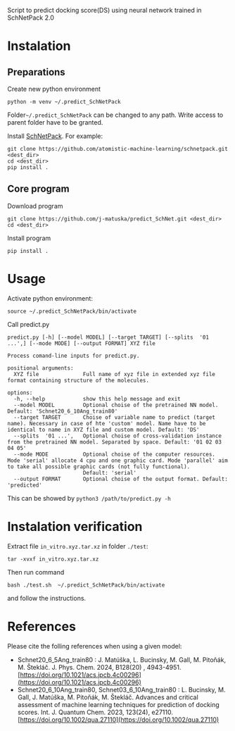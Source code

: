 Script to predict docking score(DS) using neural network trained in SchNetPack 2.0

# Instalation

## Preparations
Create new python environment
```
python -m venv ~/.predict_SchNetPack
```
Folder`~/.predict_SchNetPack` can be changed to any path. Write access to parent folder have to be granted.

Install [SchNetPack](https://schnetpack.readthedocs.io/en/latest/index.html). For example:
```
git clone https://github.com/atomistic-machine-learning/schnetpack.git <dest_dir>
cd <dest_dir>
pip install .
```
## Core program

Download program
```
git clone https://github.com/j-matuska/predict_SchNet.git <dest_dir>
cd <dest_dir>
```
Install program
```
pip install .
```
# Usage

Activate python environment:
```
source ~/.predict_SchNetPack/bin/activate
```

Call predict.py
``` 
predict.py [-h] [--model MODEL] [--target TARGET] [--splits  '01 ...',] [--mode MODE] [--output FORMAT] XYZ file

Process comand-line inputs for predict.py.

positional arguments:
  XYZ file              Full name of xyz file in extended xyz file format containing structure of the molecules.

options:
  -h, --help            show this help message and exit
  --model MODEL         Optional choise of the pretrained NN model. Default: 'Schnet20_6_10Ang_train80'
  --target TARGET       Choise of variable name to predict (target name). Necessary in case of hte 'custom' model. Name have to be identical to name in XYZ file and custom model. Default: 'DS'
  --splits  '01 ...',   Optional choise of cross-validation instance from the pretrained NN model. Separated by space. Default: '01 02 03 04 05'
  --mode MODE           Optional choise of the computer resources. Mode 'serial' allocate 4 cpu and one graphic card. Mode 'parallel' aim to take all possible graphic cards (not fully functional).
                        Default: 'serial'
  --output FORMAT       Optional choise of the output format. Default: 'predicted'
```
This can be showed by `python3 /path/to/predict.py -h`

# Instalation verification

Extract file `in_vitro.xyz.tar.xz` in folder `./test`:
```
tar -xvxf in_vitro.xyz.tar.xz
```
Then run command 
```
bash ./test.sh  ~/.predict_SchNetPack/bin/activate
```
and follow the instructions.

# References

Please cite the folling references when using a given model:
* Schnet20_6_5Ang_train80 : J. Matúška, L. Bucinsky, M. Gall, M. Pitoňák, M. Štekláč.
J. Phys. Chem. 2024, B128(20) , 4943-4951.[https://doi.org/10.1021/acs.jpcb.4c00296](https://doi.org/10.1021/acs.jpcb.4c00296)
* Schnet20_6_10Ang_train80, Schnet03_6_10Ang_train80 : L. Bucinsky, M. Gall, J. Matúška, M. Pitoňák, M. Štekláč. 
Advances and critical assessment of machine learning techniques for prediction of docking scores. 
Int. J. Quantum Chem. 2023, 123(24), e27110. [https://doi.org/10.1002/qua.27110](https://doi.org/10.1002/qua.27110)
